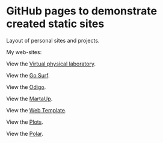 # GitHub pages to demonstrate created static sites
Layout of personal sites and projects.

<p>My web-sites:</p>

<p>View the <a href="https://golab.nstu.ru" target="_blank">Virtual physical laboratory</a>.</p>
<p>View the <a href="https://igor-muram.github.io/gosurf/index.html" target="_blank">Go Surf</a>.</p>
<p>View the <a href="https://igor-muram.github.io/odigo/index.html" target="_blank">Odigo</a>.</p>
<p>View the <a href="https://igor-muram.github.io/martaup/index.html" target="_blank">MartaUp</a>.</p>
<p>View the <a href="https://igor-muram.github.io/webtemplate/index.html" target="_blank">Web Template</a>.</p>
<p>View the <a href="https://igor-muram.github.io/plots/index.html" target="_blank">Plots</a>.</p>
<p>View the <a href="https://igor-muram.github.io/polar/index.html" target="_blank">Polar</a>.</p>
<!-- <p>View the <a href="https://igor-muram.github.io/portfolio/index.html" target="_blank">Portfolio</a>.</p> -->

<!-- <p>View the <a href="#" target="_blank">News</a>.</p> -->
<!-- <p>View the <a href="#" target="_blank">Bootstrap News</a>.</p> -->
<!-- <p>View the <a href="#" target="_blank">Pizza Store (React)</a>.</p> -->
<!-- <p>View the <a href="#" target="_blank">Telma (Blazor)</a>.</p> -->
